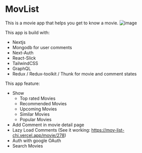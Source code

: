 # MovList
This is a movie app that helps you get to know a movie. 
![image](https://user-images.githubusercontent.com/61945507/143535112-b0b8ad88-e364-43d5-90a5-bd4f4dab5a40.png)


This app is build with:
- Nextjs
- Mongodb for user comments
- Next-Auth
- React-Slick
- TailwindCSS
- GraphQL
- Redux / Redux-toolkit / Thunk for movie and comment states

This app feature:
- Show
  - Top rated Movies
  - Recommended Movies
  - Upcoming Movies
  - Similar Movies
  - Popular Movies
- Add Comment in movie detail page
- Lazy Load Comments (See it working: https://mov-list-chi.vercel.app/movie/278)
- Auth with google OAuth
- Search Movies
